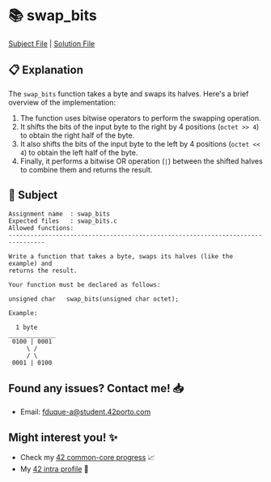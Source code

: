 # :books: swap_bits

[Subject File](./subject.en.txt) | [Solution File](swap_bits.c)

## :clipboard: Explanation

The `swap_bits` function takes a byte and swaps its halves. Here's a brief overview of the implementation:

1. The function uses bitwise operators to perform the swapping operation.
2. It shifts the bits of the input byte to the right by 4 positions (`octet >> 4`) to obtain the right half of the byte.
3. It also shifts the bits of the input byte to the left by 4 positions (`octet << 4`) to obtain the left half of the byte.
4. Finally, it performs a bitwise OR operation (`|`) between the shifted halves to combine them and returns the result.

## :pencil: Subject

```
Assignment name  : swap_bits
Expected files   : swap_bits.c
Allowed functions:
--------------------------------------------------------------------------------

Write a function that takes a byte, swaps its halves (like the example) and
returns the result.

Your function must be declared as follows:

unsigned char	swap_bits(unsigned char octet);

Example:

  1 byte
_____________
 0100 | 0001
     \ /
     / \
 0001 | 0100

```

## Found any issues? Contact me! 📥

- Email: fduque-a@student.42porto.com

## Might interest you! :sparkles:

- Check my [42 common-core progress](https://github.com/fduquea/42cursus) :chart_with_upwards_trend:
- My [42 intra profile](https://profile.intra.42.fr/users/fduque-a) :bust_in_silhouette: